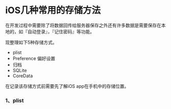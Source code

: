 # iOS几种常用的存储方法

在开发过程中需要除了将数据回传给服务器保存之外还有许多数据是需要保存在本地的，如『自动登录』，『记住密码』等功能。

现整理如下5种存储方式。

-  plist
-  Preference 偏好设置
-  归档
-  SQLite
-  CoreData

在记录该存储方式前需要先了解iOS app在手机中的存储位置。

### 1、plist

